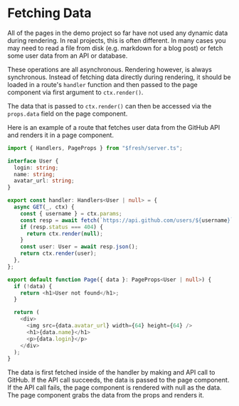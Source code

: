 # Fetching Data

All of the pages in the demo project so far have not used any dynamic
data during rendering. In real projects, this is often different. In
many cases you may need to read a file from disk (e.g. markdown for a
blog post) or fetch some user data from an API or database.

These operations are all asynchronous. Rendering however, is always
synchronous. Instead of fetching data directly during rendering, it
should be loaded in a route's `handler` function and then passed to the
page component via first argument to `ctx.render()`.

The data that is passed to `ctx.render()` can then be accessed via the `props.data` field on the page component.

Here is an example of a route that fetches user data from the GitHub API and renders it in a page component.

```typescript
import { Handlers, PageProps } from "$fresh/server.ts";

interface User {
  login: string;
  name: string;
  avatar_url: string;
}

export const handler: Handlers<User | null> = {
  async GET(_, ctx) {
    const { username } = ctx.params;
    const resp = await fetch(`https://api.github.com/users/${username}`);
    if (resp.status === 404) {
      return ctx.render(null);
    }
    const user: User = await resp.json();
    return ctx.render(user);
  },
};

export default function Page({ data }: PageProps<User | null>) {
  if (!data) {
    return <h1>User not found</h1>;
  }

  return (
    <div>
      <img src={data.avatar_url} width={64} height={64} />
      <h1>{data.name}</h1>
      <p>{data.login}</p>
    </div>
  );
}
```

The data is first fetched inside of the handler by making and API call to GitHub. If the API call succeeds, the data is passed to the page component. If the API call fails, the page component is rendered with null as the data. The page component grabs the data from the props and renders it.

